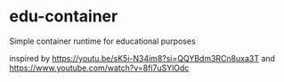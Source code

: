 # edu-container
Simple container runtime for educational  purposes

inspired by https://youtu.be/sK5i-N34im8?si=QQYBdm3RCn8uxa3T and https://www.youtube.com/watch?v=8fi7uSYlOdc

